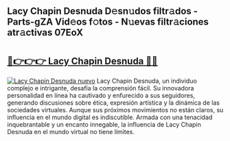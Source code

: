 ## Lacy Chapin Desnuda D𝚎sn𝚞dos filtr𝚊dos - Parts-gZA Vid𝚎os f𝚘tos - N𝚞evas filtr𝚊ciones atr𝚊ctivas 07EoX

# <h2><a href="http://mb1spu.tromn.icu/?c=Lacy+Chapin+Desnuda">🔗👉👉👉 Lacy Chapin Desnuda 🔗🔗</a></h2>

[![Lacy Chapin Desnuda nuevo](https://i.imgur.com/pEAQMta.gif)](http://mb1spu.tromn.icu/?c=Lacy+Chapin+Desnuda)
Lacy Chapin Desnuda, un individuo complejo e intrigante, desafía la comprensión fácil. Su innovadora personalidad en línea ha cautivado y enfurecido a sus seguidores, generando discusiones sobre ética, expresión artística y la dinámica de las sociedades virtuales. Aunque sus próximos movimientos no están claros, su influencia en el mundo digital es indiscutible. Armada con una tenacidad inquebrantable y un encanto innegable, la influencia de Lacy Chapin Desnuda en el mundo virtual no tiene límites.
